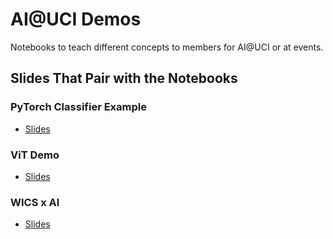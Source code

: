 # AI@UCI Demos
Notebooks to teach different concepts to members for AI@UCI or at events. 

## Slides That Pair with the Notebooks

### PyTorch Classifier Example
- [Slides]([https://docs.google.com/presentation/d/1iUbk0q_dP1jdkXna2omalqwUsV7eaRQP68XS7bj4Mjo/edit?slide=id.gf2be8e4bf4_0_8559#slide=id.gf2be8e4bf4_0_8559])

### ViT Demo
- [Slides]([https://docs.google.com/presentation/d/1tkdT2HlqeCDW8rtE7l9NP5pdZ6HipoWnfiT2TUmDTnk/edit?slide=id.gf2be8e4bf4_0_8559#slide=id.gf2be8e4bf4_0_8559])

### WICS x AI
- [Slides]([https://docs.google.com/presentation/d/1Y2M6Q5BLJPMItbUspIi28PErwnViDOh0ZlCPvAcsTZs/edit?slide=id.p#slide=id.p])
